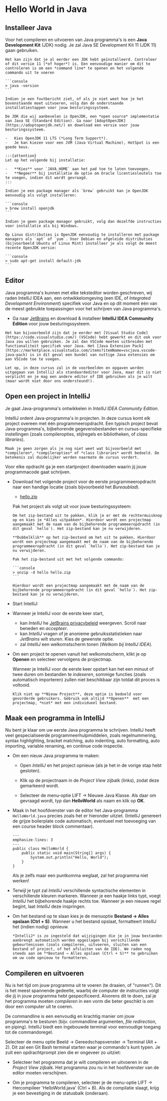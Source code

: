# Hello World in Java

## Installeer Java

Voor het compileren en uitvoeren van Java programma's is een **Java Development Kit** (JDK) nodig. Je zal Java SE Development Kit 11 (JDK 11) gaan gebruiken.

````{important}
Het kan zijn dat je al eerder een JDK hebt geïnstalleerd. Controleer of dit versie 11 (*of hoger*) is. Een eenvoudige manier om dit te controleren is om een *command line* te openen en het volgende commando uit te voeren

```console
> java -version
```

Indien je een foutbericht ziet, of als je niet weet hoe je het bovenstaande moet uitvoeren, volg dan de onderstaande installatiestappen voor jouw besturingssysteem.
````

````{tabbed} Windows
De JDK die wij aanbevelen is OpenJDK, een *open source* implementatie van Java SE (Standard Edition). Ga naar [AdoptOpenJDK](https://adoptopenjdk.net/) en download een versie voor jouw besturingssysteem.

-   Kies OpenJDK 11 LTS (*Long Term Support*).
-   Je kan kiezen voor een JVM (Java Virtual Machine), HotSpot is een goede keus.

:::{attention}
Let op het volgende bij installatie:

-   **Kies** voor `JAVA_HOME` aan het pad toe te laten toevoegen.
-   **Negeer** bij installatie de optie om Oracle licentiesleutels toe te voegen, indien dit wordt gevraagd.
:::
````

````{tabbed} macOS
Indien je een package manager als `brew` gebruikt kan je OpenJDK eenvoudig als volgt installeren:

```console
> brew install openjdk
```

Indien je geen package manager gebruikt, volg dan dezelfde instructies voor installatie als bij Windows.
````

````{tabbed} Linux
Op Linux distributies is OpenJDK eenvoudig te installeren met package managers als `apt` of `yum`. Voor Debian en afgeleide distributies (bijvoorbeeld Ubuntu of Linux Mint) installeer je als volgt de meest recente OpenJDK versie:

```console
> sudo apt-get install default-jdk
```
````

## Editor

Java programma's kunnen met elke teksteditor worden geschreven, wij raden IntelliJ IDEA aan, een ontwikkelomgeving (een IDE, of *Integrated Development Environment*) specifiek voor Java en op dit moment één van de meest gebruikte toepassingen voor het schrijven van Java programma's.

-   Ga naar [JetBrains](https://www.jetbrains.com/idea/download/) en download & installeer **IntelliJ IDEA Community Edition** voor jouw besturingssysteem.

```{admonition} Andere editors
Het kan bijvoorbeeld zijn dat je eerder met [Visual Studio Code](https://code.visualstudio.com/) (VSCode) hebt gewerkt en dit ook voor Java zou willen gebruiken. Je zal dan VSCode moeten uitbreiden met functionaliteit specifiek voor Java. Het [Java Extension Pack](https://marketplace.visualstudio.com/items?itemName=vscjava.vscode-java-pack) is in dit geval een bundel van nuttige Java extensies om aan VSCode toe te voegen.

Let op, in deze cursus zal in de voorbeelden en opgaven worden uitgegaan van IntelliJ als standaardeditor voor Java, maar dit is niet verplicht en je mag een andere editor of IDE gebruiken als je wilt (maar wordt niet door ons ondersteund!).
```

## Open een project in IntelliJ

Je gaat Java-programma's ontwikkelen in *IntelliJ IDEA Community Edition*.

IntelliJ ordent Java-programma's in projecten. In deze cursus komt elk project overeen met één programmeeropdracht. Een typisch project bevat Java-programma's, bijbehorende gegevensbestanden en cursus-specifieke instellingen (zoals compileropties, stijlregels en bibliotheken, of *class libraries*).

```{admonition} Ik begrijp dit niet!
Maak je geen zorgen als je nog niet weet wat bijvoorbeeld met *compileren*, *compileropties* of *class libraries* wordt bedoeld. De betekenis zal duidelijker worden naarmate de cursus vordert.
```

Voor elke opdracht ga je een startproject downloaden waarin jij jouw programmacode gaat schrijven.

-   Download het volgende project voor de eerste programmeeropdracht naar een handige locatie (zoals bijvoorbeeld het *Bureaublad*).

    <!-- use anchor since it refers to a build file -->
    -   <a href="../projects/hello.zip">hello.zip</a>

    Pak het project als volgt uit voor jouw besturingssysteem:

    ````{tabbed} Windows
    Om het zip-bestand uit te pakken, klik je er met de rechtermuisknop op en kies je *Alles uitpakken*. Hierdoor wordt een projectmap aangemaakt met de naam van de bijbehorende programmeeropdracht (in dit geval `hello`). Het zip-bestand kan je nu verwijderen.
    ````

    ````{tabbed} macOS
    **Dubbelklik** op het zip-bestand om het uit te pakken. Hierdoor wordt een projectmap aangemaakt met de naam van de bijbehorende programmeeropdracht (in dit geval `hello`). Het zip-bestand kan je nu verwijderen.
    ````

    ````{tabbed} Linux
    Pak het zip-bestand uit met het volgende commando:

    ```console
    > unzip -d hello hello.zip
    ```

    Hierdoor wordt een projectmap aangemaakt met de naam van de bijbehorende programmeeropdracht (in dit geval `hello`). Het zip-bestand kan je nu verwijderen.
    ````

-   Start IntelliJ:

-   Wanneer je IntelliJ voor de eerste keer start,

    -   kan *IntelliJ* he [JetBrains privacybeleid](https://www.jetbrains.com/company/privacy.html) weergeven. Scroll naar beneden en *accepteer*.
    -   kan *IntelliJ* vragen of je anonieme gebruiksstatistieken naar *JetBrains* wilt sturen. Kies de gewenste optie.
    -   zal *IntelliJ* een welkomstscherm tonen (*Welkom bij IntelliJ IDEA*).

-   Om een project te openen vanuit het welkomstscherm, klikt je op **Openen** en selecteer vervolgens de projectmap.

    <!-- TODO screenshots -->

    Wanneer je IntelliJ voor de eerste keer opstart kan het een minuut of twee duren om bestanden te *indexeren*, sommige functies (zoals automatisch importeren) zullen niet beschikbaar zijn totdat dit proces is voltooid.

    ```{warning}
    Klik niet op **Nieuw Project**, deze optie is bedoeld voor gevorderde gebruikers. Gebruik ook altijd **Openen**  met een projectmap, *niet* met een individueel bestand.
    ```

## Maak een programma in IntelliJ

Nu bent je klaar om uw eerste Java programma te schrijven. IntelliJ heeft veel gespecialiseerde programmeerhulpmiddelen, zoals regelnummering, syntax highlighting, bracket matching, auto indenting, auto formatting, auto importing, variable renaming, en continue code inspectie.

-   Om een nieuw Java programma te maken:

    -   Open *IntelliJ* en het project opnieuw (als je het in de vorige stap hebt gesloten).

        <!-- TODO screenshot -->

    -   Klik op de projectnaam in de *Project View* zijbalk (links), zodat deze gemarkeerd wordt. <!--TODO LIFT specifiek, maak algemeen -->

        <!-- TODO screenshot -->

    -   Selecteer de menu-optie LIFT → Nieuwe Java Klasse. Als daar om gevraagd wordt, typ dan **HelloWorld** als naam en klik op **OK**.

-   Maak in het hoofdvenster van de editor het Java-programma `HelloWorld.java` precies zoals het er hieronder uitziet. (IntelliJ genereert de grijze boilerplate code automatisch, eventueel met toevoeging van een course header block commentaar).

    ```{code-block} java
    ---
    emphasize-lines: 3
    ---
    public class HelloWorld {
        public static void main(String[] args) {
            System.out.println("Hello, World");
        }
    }
    ```

    Als je zelfs maar een puntkomma weglaat, zal het programma niet werken!

-   Terwijl je typt zal *IntelliJ* verschillende syntactische elementen in verschillende kleuren markeren. Wanneer je een haakje links typt, voegt *IntelliJ* het bijbehorende haakje rechts toe. Wanneer je een nieuwe regel begint, laat *IntelliJ* deze inspringen.

    <!-- TODO screenshot -->

-   Om het bestand op te slaan kies je de menuoptie **Bestand → Alles opslaan (Ctrl + S)**. Wanneer u het bestand opslaat, formatteert *IntelliJ* het (indien nodig) opnieuw.

    ```{tip}
    *IntelliJ* is zo ingesteld dat wijzigingen die je in jouw bestanden aanbrengt automatisch worden opgeslagen bij verschillende gebeurtenissen (zoals compileren, uitvoeren, sluiten van een bestand of project, of het afsluiten van de IDE). We raden nog steeds aan om **Bestand → Alles opslaan (Ctrl + S)** te gebruiken om uw code opnieuw te formatteren.
    ```

## Compileren en uitvoeren

Nu is het tijd om jouw programma uit te voeren (te draaien, of "runnen"). Dit is het meest spannende gedeelte, waarbij de computer de instructies volgt die jij in jouw programma hebt gespecificeerd. Alvorens dit te doen, zal je het programma moeten *compileren* in een vorm die beter geschikt is om door een computer uit te coeren.

De commandline is een eenvoudig en krachtig manier om jouw programma's te besturen (bijv. commandline argumenten, *file redirection*, en piping). IntelliJ biedt een ingebouwde terminal voor eenvoudige toegang tot de commandoregel.

Selecteer de menu optie Beeld → Gereedschapsvenster → Terminal (Alt + 2).
Dit zal een Git Bash terminal starten waar je commando's kunt typen. Je zult een opdrachtprompt zien die er ongeveer zo uitziet:

-   Selecteer het programma dat je wilt compileren en uitvoeren in de *Project View* zijbalk. Het programma zou nu in het hoofdvenster van de editor moeten verschijnen.

-   Om je programma te compileren, selecteer je de menu-optie LIFT → Hercompileer 'HelloWorld.java' (Ctrl + B). Als de compilatie slaagt, krijg je een bevestiging in de statusbalk (onderaan).

    <!-- TODO screenshot -- >

Als de compilatie mislukt opent een Recompile-paneel (onderaan), waarin de compileerfouten of waarschuwingen worden aangegeven. Controleer je programma zorgvuldig op typefouten en gebruik de foutmeldingen als leidraad.

-   Om je programma uit te voeren, selecteer je de menu-optie LIFT → Run 'HelloWorld' with Arguments (Ctrl + E). Aangezien dit programma geen command-line argumenten nodig heeft, klik OK.

Vertaald met www.DeepL.com/Translator (gratis versie)

### IntelliJ

### Commandline
